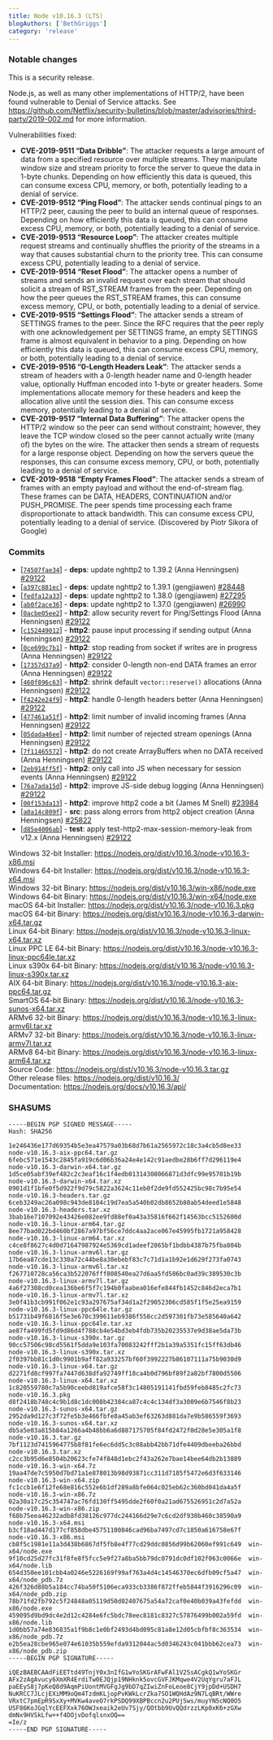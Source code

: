 ```yaml
---
title: Node v10.16.3 (LTS)
blogAuthors: ['BethGriggs']
category: 'release'
---
```


### Notable changes

This is a security release.

Node.js, as well as many other implementations of HTTP/2, have been found
vulnerable to Denial of Service attacks.
See https://github.com/Netflix/security-bulletins/blob/master/advisories/third-party/2019-002.md
for more information.

Vulnerabilities fixed:

* **CVE-2019-9511 “Data Dribble”**: The attacker requests a large amount of data from a specified resource over multiple streams. They manipulate window size and stream priority to force the server to queue the data in 1-byte chunks. Depending on how efficiently this data is queued, this can consume excess CPU, memory, or both, potentially leading to a denial of service.
* **CVE-2019-9512 “Ping Flood”**: The attacker sends continual pings to an HTTP/2 peer, causing the peer to build an internal queue of responses. Depending on how efficiently this data is queued, this can consume excess CPU, memory, or both, potentially leading to a denial of service.
* **CVE-2019-9513 “Resource Loop”**: The attacker creates multiple request streams and continually shuffles the priority of the streams in a way that causes substantial churn to the priority tree. This can consume excess CPU, potentially leading to a denial of service.
* **CVE-2019-9514 “Reset Flood”**: The attacker opens a number of streams and sends an invalid request over each stream that should solicit a stream of RST_STREAM frames from the peer. Depending on how the peer queues the RST_STREAM frames, this can consume excess memory, CPU, or both, potentially leading to a denial of service.
* **CVE-2019-9515 “Settings Flood”**: The attacker sends a stream of SETTINGS frames to the peer. Since the RFC requires that the peer reply with one acknowledgement per SETTINGS frame, an empty SETTINGS frame is almost equivalent in behavior to a ping. Depending on how efficiently this data is queued, this can consume excess CPU, memory, or both, potentially leading to a denial of service.
* **CVE-2019-9516 “0-Length Headers Leak”**: The attacker sends a stream of headers with a 0-length header name and 0-length header value, optionally Huffman encoded into 1-byte or greater headers. Some implementations allocate memory for these headers and keep the allocation alive until the session dies. This can consume excess memory, potentially leading to a denial of service.
* **CVE-2019-9517 “Internal Data Buffering”**: The attacker opens the HTTP/2 window so the peer can send without constraint; however, they leave the TCP window closed so the peer cannot actually write (many of) the bytes on the wire. The attacker then sends a stream of requests for a large response object. Depending on how the servers queue the responses, this can consume excess memory, CPU, or both, potentially leading to a denial of service.
* **CVE-2019-9518 “Empty Frames Flood”**: The attacker sends a stream of frames with an empty payload and without the end-of-stream flag. These frames can be DATA, HEADERS, CONTINUATION and/or PUSH_PROMISE. The peer spends time processing each frame disproportionate to attack bandwidth. This can consume excess CPU, potentially leading to a denial of service. (Discovered by Piotr Sikora of Google)

### Commits

* [[`74507fae34`](https://github.com/nodejs/node/commit/74507fae34)] - **deps**: update nghttp2 to 1.39.2 (Anna Henningsen) [#29122](https://github.com/nodejs/node/pull/29122)
* [[`a397c881ec`](https://github.com/nodejs/node/commit/a397c881ec)] - **deps**: update nghttp2 to 1.39.1 (gengjiawen) [#28448](https://github.com/nodejs/node/pull/28448)
* [[`fedfa12a33`](https://github.com/nodejs/node/commit/fedfa12a33)] - **deps**: update nghttp2 to 1.38.0 (gengjiawen) [#27295](https://github.com/nodejs/node/pull/27295)
* [[`ab0f2ace36`](https://github.com/nodejs/node/commit/ab0f2ace36)] - **deps**: update nghttp2 to 1.37.0 (gengjiawen) [#26990](https://github.com/nodejs/node/pull/26990)
* [[`0acbe05ee2`](https://github.com/nodejs/node/commit/0acbe05ee2)] - **http2**: allow security revert for Ping/Settings Flood (Anna Henningsen) [#29122](https://github.com/nodejs/node/pull/29122)
* [[`c152449012`](https://github.com/nodejs/node/commit/c152449012)] - **http2**: pause input processing if sending output (Anna Henningsen) [#29122](https://github.com/nodejs/node/pull/29122)
* [[`0ce699c7b1`](https://github.com/nodejs/node/commit/0ce699c7b1)] - **http2**: stop reading from socket if writes are in progress (Anna Henningsen) [#29122](https://github.com/nodejs/node/pull/29122)
* [[`17357d37a9`](https://github.com/nodejs/node/commit/17357d37a9)] - **http2**: consider 0-length non-end DATA frames an error (Anna Henningsen) [#29122](https://github.com/nodejs/node/pull/29122)
* [[`460f896c63`](https://github.com/nodejs/node/commit/460f896c63)] - **http2**: shrink default `vector::reserve()` allocations (Anna Henningsen) [#29122](https://github.com/nodejs/node/pull/29122)
* [[`f4242e24f9`](https://github.com/nodejs/node/commit/f4242e24f9)] - **http2**: handle 0-length headers better (Anna Henningsen) [#29122](https://github.com/nodejs/node/pull/29122)
* [[`477461a51f`](https://github.com/nodejs/node/commit/477461a51f)] - **http2**: limit number of invalid incoming frames (Anna Henningsen) [#29122](https://github.com/nodejs/node/pull/29122)
* [[`05dada46ee`](https://github.com/nodejs/node/commit/05dada46ee)] - **http2**: limit number of rejected stream openings (Anna Henningsen) [#29122](https://github.com/nodejs/node/pull/29122)
* [[`7f11465572`](https://github.com/nodejs/node/commit/7f11465572)] - **http2**: do not create ArrayBuffers when no DATA received (Anna Henningsen) [#29122](https://github.com/nodejs/node/pull/29122)
* [[`2eb914ff5f`](https://github.com/nodejs/node/commit/2eb914ff5f)] - **http2**: only call into JS when necessary for session events (Anna Henningsen) [#29122](https://github.com/nodejs/node/pull/29122)
* [[`76a7ada15d`](https://github.com/nodejs/node/commit/76a7ada15d)] - **http2**: improve JS-side debug logging (Anna Henningsen) [#29122](https://github.com/nodejs/node/pull/29122)
* [[`00f153da13`](https://github.com/nodejs/node/commit/00f153da13)] - **http2**: improve http2 code a bit (James M Snell) [#23984](https://github.com/nodejs/node/pull/23984)
* [[`a0a14c809f`](https://github.com/nodejs/node/commit/a0a14c809f)] - **src**: pass along errors from http2 object creation (Anna Henningsen) [#25822](https://github.com/nodejs/node/pull/25822)
* [[`d85e4006ab`](https://github.com/nodejs/node/commit/d85e4006ab)] - **test**: apply test-http2-max-session-memory-leak from v12.x (Anna Henningsen) [#29122](https://github.com/nodejs/node/pull/29122)

Windows 32-bit Installer: https://nodejs.org/dist/v10.16.3/node-v10.16.3-x86.msi<br>
Windows 64-bit Installer: https://nodejs.org/dist/v10.16.3/node-v10.16.3-x64.msi<br>
Windows 32-bit Binary: https://nodejs.org/dist/v10.16.3/win-x86/node.exe<br>
Windows 64-bit Binary: https://nodejs.org/dist/v10.16.3/win-x64/node.exe<br>
macOS 64-bit Installer: https://nodejs.org/dist/v10.16.3/node-v10.16.3.pkg<br>
macOS 64-bit Binary: https://nodejs.org/dist/v10.16.3/node-v10.16.3-darwin-x64.tar.gz<br>
Linux 64-bit Binary: https://nodejs.org/dist/v10.16.3/node-v10.16.3-linux-x64.tar.xz<br>
Linux PPC LE 64-bit Binary: https://nodejs.org/dist/v10.16.3/node-v10.16.3-linux-ppc64le.tar.xz<br>
Linux s390x 64-bit Binary: https://nodejs.org/dist/v10.16.3/node-v10.16.3-linux-s390x.tar.xz<br>
AIX 64-bit Binary: https://nodejs.org/dist/v10.16.3/node-v10.16.3-aix-ppc64.tar.gz<br>
SmartOS 64-bit Binary: https://nodejs.org/dist/v10.16.3/node-v10.16.3-sunos-x64.tar.xz<br>
ARMv6 32-bit Binary: https://nodejs.org/dist/v10.16.3/node-v10.16.3-linux-armv6l.tar.xz<br>
ARMv7 32-bit Binary: https://nodejs.org/dist/v10.16.3/node-v10.16.3-linux-armv7l.tar.xz<br>
ARMv8 64-bit Binary: https://nodejs.org/dist/v10.16.3/node-v10.16.3-linux-arm64.tar.xz<br>
Source Code: https://nodejs.org/dist/v10.16.3/node-v10.16.3.tar.gz<br>
Other release files: https://nodejs.org/dist/v10.16.3/<br>
Documentation: https://nodejs.org/docs/v10.16.3/api/

### SHASUMS

```
-----BEGIN PGP SIGNED MESSAGE-----
Hash: SHA256

1e246436e177d69354b5e3ea47579a03b68d7b61a2565972c18c3a4cb5d8ee33  node-v10.16.3-aix-ppc64.tar.gz
6febc571e1543c2845fa919c6d06b36a24e4e142c91aedbe28b6ff7d296119e4  node-v10.16.3-darwin-x64.tar.gz
1d5ce05abf39ef482c2c3eaf16c1f4edb01314308066871d3dfc99e95701b19b  node-v10.16.3-darwin-x64.tar.xz
0901d1f1bfe0f5d922f9d79c5822a3624c11eb0f2de9fd552425bc98c7b95e54  node-v10.16.3-headers.tar.gz
6ceb3249ac26a098c943de8104c19d7ea5a540b02db8652b80ab54deed1e5848  node-v10.16.3-headers.tar.xz
3bab16e7107092e43426e082ee9fd88ef0a43a35816f662f14563bcc5152600d  node-v10.16.3-linux-arm64.tar.gz
8ee77bad022bd460bf2867a97bf56ce7ddc4aa2ace067e45995fb1721a958428  node-v10.16.3-linux-arm64.tar.xz
c4ce8f8627c4d0d71647987924e5369cd1adeef2865bf1bdbb4387b75fba804b  node-v10.16.3-linux-armv6l.tar.gz
17b6ea87cde13c330a72c44be8a30ebebf83c7c71d1a1b92e1d629f273fa0743  node-v10.16.3-linux-armv6l.tar.xz
f267710728ca56ca3b522076fff808540ea27d6aa5fd586bc0ad39c389530c3b  node-v10.16.3-linux-armv7l.tar.gz
4a6f27308cd0cea136be6f5f7c194b0faabea016efe844fb1452c846d2eca7b1  node-v10.16.3-linux-armv7l.tar.xz
3e0f41b3cb991f062e1c93a297675af34d1a2f29052306cd585f1f5e25ea9159  node-v10.16.3-linux-ppc64le.tar.gz
b51731b49f6816f5e3e670c399611eb9386f558cc2d597301fb73e585640a642  node-v10.16.3-linux-ppc64le.tar.xz
ae87fa499fd5fd9d86d4f788cb4e54bd3eb4fdb735b20235537e9d38ae5da73b  node-v10.16.3-linux-s390x.tar.gz
90cc57506c98cd5561f5dda9e103fa70083242fff2b1a39a5351fc15ff63db46  node-v10.16.3-linux-s390x.tar.xz
2f0397bb81c1d0c9901b9aff82a933257bf60f3992227b86107111a75b9030d9  node-v10.16.3-linux-x64.tar.gz
d2271fd8cf997fa7447d638dfa92749ff18ca4b0d796bf89f2a82bf7800d5506  node-v10.16.3-linux-x64.tar.xz
1c820559780c7a5b90ceebd819afce58f3c14805191141fbd59feb8485c2fc73  node-v10.16.3.pkg
d8f2418b748c4c9b1d8c1dc008b42384ca87c4c4c134df3a3009e6b7546f8b23  node-v10.16.3-sunos-x64.tar.gz
2952da9d127c3f72fe5b3e466fbfe8a45ab3ef63263d881da7e9b586559f3693  node-v10.16.3-sunos-x64.tar.xz
db5a5e03a815b84a1266a4b48bb6a6d887175705f84fd2472f0d28e5e305a1f8  node-v10.16.3.tar.gz
7bf1123d7415964775b8f81fe6ec6dd5c3c08abb42bb71dfe4409dbeeba26bbd  node-v10.16.3.tar.xz
c2cc3b95d6e8504b20623cfe74f848d1ebc2f43a262e7bae14bee64db2b13889  node-v10.16.3-win-x64.7z
19aa47de7c5950d7bd71a1e878013b98d93871cc311d7185f5472e6d3f633146  node-v10.16.3-win-x64.zip
fc1ccb1e6f12fe68e816c552e6b1df289a8bfe064c025eb62c360bd041da4a5f  node-v10.16.3-win-x86.7z
02a30a17c25c354747ac76fd130ff5495dde2f60f0a21ad675526951c2d7a52a  node-v10.16.3-win-x86.zip
f68b75eea46232adb8fd38126c977dc244166d29e7c6cd2df930b460c38590a9  node-v10.16.3-x64.msi
b3cf18ad447d177cf858dbe45751100846cad96ba7497cd7c1850a616758e67f  node-v10.16.3-x86.msi
cb8f5c1981e11a3d438b6867df5fb8e4f77cd29ddc0856d99b62060ef991c649  win-x64/node.exe
9f10cd25d27fc31f8fe8f5fcc5e9f27a8ba5bb79dc0791dc0df102f063c0066e  win-x64/node.lib
654d350ee101cbb4a0246e5226169f99af763a4d4c14546370ec6dfb09cf5a47  win-x64/node_pdb.7z
426f326d88b5a184cc74ba50f5106eca933cb3386f872ffeb5844f3916296c09  win-x64/node_pdb.zip
78b71fd2fb792c5f24848a05119d50d02407675a54a72caf0e40b039a43fefdd  win-x86/node.exe
459095d9bd9dc4e2d12c4284e6fc5bdc78eec8181c8327c57876499b002a59fd  win-x86/node.lib
1d0bb57a74e836835a1f9b8c1e0bf2493d4bd095c81a8e12d05cbfbf8c363534  win-x86/node_pdb.7z
e2b5ea28cbe965e074e61035b559efda9312044ac5d0346243c041bbb62cea73  win-x86/node_pdb.zip
-----BEGIN PGP SIGNATURE-----

iQEzBAEBCAAdFiEETtd49TnjY0x3nIfG1wYoSKGrAFwFAl1V2SsACgkQ1wYoSKGr
AFx2zAgAvucy6XmXR4ErdiTw0EJQjp19NHknk5ovcGVFJKMqwe4V2UqYgru7aFJL
paEEyS8j7pKeQ8d9AqmPiUontMVGFgJg9bD7qZIwiZnFoLeoe8CjY9jpDd+USDH7
NuKRCC7JLcjEXiMM9oQm4TzdmKLjopPvKWkLcrZka7SO1WQHdAz9N7LqBRt/WWre
VRxtC7pmEpR9SxXy+MVKw4aveO7rkPSDQ99XBPBccn2u2PUjSws/muyYN5cNQ0O5
USF86KoJGqlYcEEFXxk76OWJxeaik2eUv7Sjy/QOtbb9UvQQdrzzLKp0xK6+zGXw
dmNx9HVSkLfw++f4DOjvDofqlsnxOQ==
=Ie/z
-----END PGP SIGNATURE-----

```
